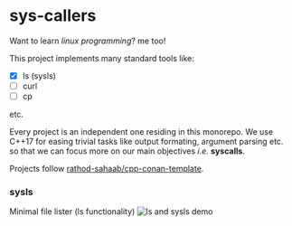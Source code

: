 # sys-callers

Want to learn _linux programming_? me too! 

This project implements many standard tools like:
- [x] ls (sysls)
- [ ] curl
- [ ] cp

etc.

Every project is an independent one residing in this monorepo. 
We use C++17 for easing trivial tasks like output formating,
argument parsing etc. so that we can focus more on our main
objectives _i.e._ **syscalls**.

Projects follow [rathod-sahaab/cpp-conan-template](https://github.com/rathod-sahaab/cpp-conan-template).

### sysls
Minimal file lister (ls functionality)
![ls and sysls  demo](https://user-images.githubusercontent.com/31929374/113011667-a2105280-9197-11eb-968d-7f9ff84300e7.png)
